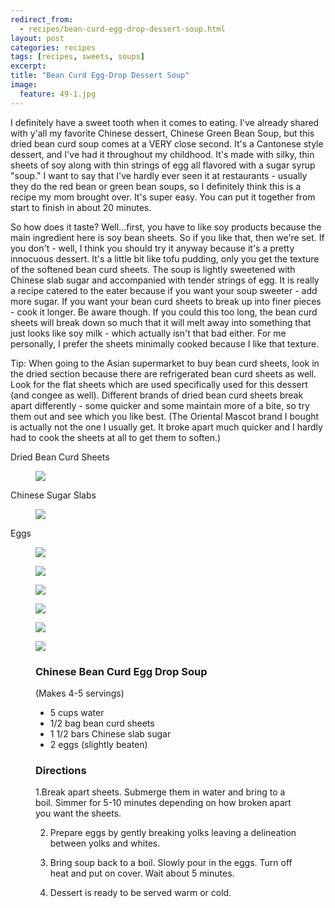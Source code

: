 ---redirect_from:   - recipes/bean-curd-egg-drop-dessert-soup.html
layout: post
categories: recipes
tags: [recipes, sweets, soups]
excerpt: 
title: "Bean Curd Egg-Drop Dessert Soup"
image:
  feature: 49-1.jpg
---

I definitely have a sweet tooth when it comes to eating.  I've already shared with y'all my favorite Chinese dessert, Chinese Green Bean Soup, but this dried bean curd soup comes at a VERY close second.  It's a Cantonese style dessert, and I've had it throughout my childhood.  It's made with silky, thin sheets of soy along with thin strings of egg all flavored with a sugar syrup "soup." I want to say that I've hardly ever seen it at restaurants - usually they do the red bean or green bean soups, so I definitely think this is a recipe my mom brought over.  It's super easy.  You can put it together from start to finish in about 20 minutes.  

So how does it taste? Well...first, you have to like soy products because the main ingredient here is soy bean sheets.  So if you like that, then we're set.  If you don't - well, I think you should try it anyway because it's a pretty innocuous dessert. It's a little bit like tofu pudding, only you get the texture of the softened bean curd sheets.  The soup is lightly sweetened with Chinese slab sugar and accompanied with tender strings of egg.  It is really a recipe catered to the eater because if you want your soup sweeter - add more sugar.  If you want your bean curd sheets to break up into finer pieces - cook it longer.  Be aware though. If you could this too long, the bean curd sheets will break down so much that it will melt away into something that just looks like soy milk - which actually isn't that bad either.  For me personally, I prefer the sheets minimally cooked because I like that texture.

Tip: When going to the Asian supermarket to buy bean curd sheets, look in the dried section because there are refrigerated bean curd sheets as well.  Look for the flat sheets which are used specifically used for this dessert (and congee as well).  Different brands of dried bean curd sheets break apart differently - some quicker and some maintain more of a bite, so try them out and see which you like best.  (The Oriental Mascot brand I bought is actually not the one I usually get.  It broke apart much quicker and I hardly had to cook the sheets at all to get them to soften.)


Dried Bean Curd Sheets

<figure> <img src='/images/49-2.jpg'> </figure>

Chinese Sugar Slabs

<figure> <img src='/images/49-3.jpg'> </figure>

Eggs

<figure> <img src='/images/49-4.jpg'> </figure>

<figure> <img src='/images/49-5.jpg'> </figure>

<figure> <img src='/images/49-6.jpg'> </figure>

<figure> <img src='/images/49-7.jpg'> </figure>

<figure> <img src='/images/49-8.jpg'> </figure>

<figure> <img src='/images/49-9.jpg'> </figure>


<figure class="ingredients" markdown="1">

### Chinese Bean Curd Egg Drop Soup
(Makes 4-5 servings)

- 5 cups water
- 1/2 bag bean curd sheets
- 1 1/2 bars Chinese slab sugar
- 2 eggs (slightly beaten)

</figure>
<figure class="directions" markdown="1">

### Directions

1.Break apart sheets. Submerge them in water and bring to a boil. Simmer for 5-10 minutes depending on how broken apart you want the sheets.

2. Prepare eggs by gently breaking yolks leaving a delineation between yolks and whites.

3. Bring soup back to a boil. Slowly pour in the eggs. Turn off heat and put on cover. Wait about 5 minutes.

4. Dessert is ready to be served warm or cold.

</figure>